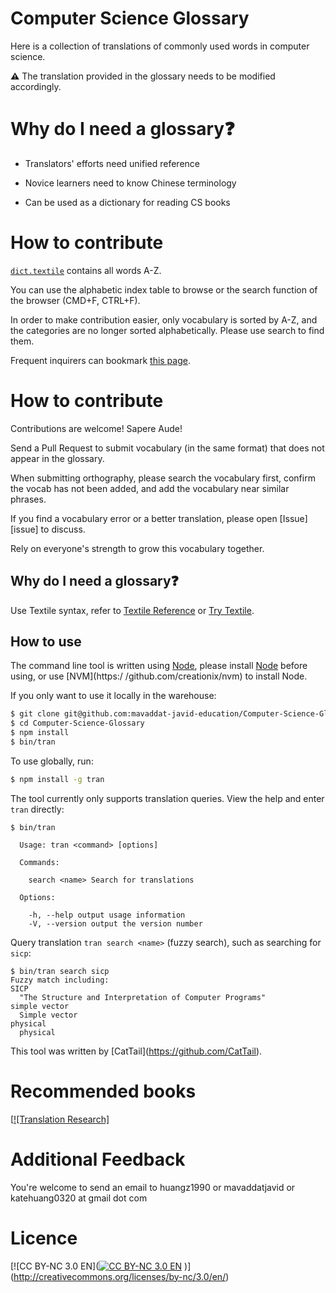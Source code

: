 # Computer Science Glossary

Here is a collection of translations of commonly used words in computer science.

**⚠** The translation provided in the glossary needs to be modified accordingly.

# Why do I need a glossary❓

* Translators' efforts need unified reference

* Novice learners need to know Chinese terminology

* Can be used as a dictionary for reading CS books

# How to contribute

[`dict.textile`](dict.textile) contains all words A-Z.

You can use the alphabetic index table to browse or the search function of the browser (CMD+F, CTRL+F).

In order to make contribution easier, only vocabulary is sorted by A-Z, and the categories are no longer sorted alphabetically. Please use search to find them.

Frequent inquirers can bookmark [this page](https://github.com/mavaddat-javid-education/Computer-Science-Glossary/blob/master/dict.textile).

# How to contribute

Contributions are welcome! Sapere Aude!

Send a Pull Request to submit vocabulary (in the same format) that does not appear in the glossary.

When submitting orthography, please search the vocabulary first, confirm the vocab has not been added, and add the vocabulary near similar phrases.

If you find a vocabulary error or a better translation, please open \[Issue\]\[issue\] to discuss.

Rely on everyone's strength to grow this vocabulary together.

## Why do I need a glossary❓

Use Textile syntax, refer to [Textile Reference](http://redcloth.org/hobix.com/textile/) or [Try Textile](http://textile.thresholdstate.com/).

## How to use

The command line tool is written using [Node](http://nodejs.org/), please install [Node](http://nodejs.org/download/) before using, or use \[NVM\](https:/ /github.com/creationix/nvm) to install Node.

If you only want to use it locally in the warehouse:

```bash
$ git clone git@github.com:mavaddat-javid-education/Computer-Science-Glossary.git
$ cd Computer-Science-Glossary
$ npm install
$ bin/tran
```

To use globally, run:

```bash
$ npm install -g tran
```

The tool currently only supports translation queries. View the help and enter `tran` directly:

```
$ bin/tran

  Usage: tran <command> [options]

  Commands:

    search <name> Search for translations

  Options:

    -h, --help output usage information
    -V, --version output the version number
```

Query translation `tran search <name>` (fuzzy search), such as searching for `sicp`:

```
$ bin/tran search sicp
Fuzzy match including:
SICP
  "The Structure and Interpretation of Computer Programs"
simple vector
  Simple vector
physical
  physical
```

This tool was written by \[CatTail\](https://github.com/CatTail).

# Recommended books

[[![Translation Research]](http://book.douban.com/subject/1234604/)

# Additional Feedback

You're welcome to send an email to huangz1990 or mavaddatjavid or katehuang0320 at gmail dot com

# Licence

[![CC BY-NC 3.0 EN]([![CC BY-NC 3.0 EN](http://i.creativecommons.org/l/by-nc/3.0/cn/88x31.png)](http://creativecommons.org/licenses/by-nc/3.0/en/)
)](http://creativecommons.org/licenses/by-nc/3.0/en/)

